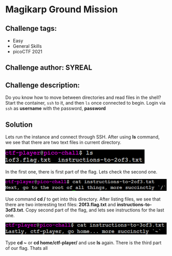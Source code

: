 # Magikarp Ground Mission
## Challenge tags:
- Easy
- General Skills
- picoCTF 2021

## Challenge author: SYREAL
## Challenge description:
Do you know how to move between directories and read files in the shell? Start the container, `ssh` to it, and then `ls` once connected to begin. Login via `ssh` as **username** with the password, **password**

## Solution
Lets run the instance and connect through SSH. After using **ls** command, we see that there are two text files in current directory.

![image missing?](./content/Magicarp_Ground_Mission_01.png)

In the first one, there is first part of the flag. Lets check the second one. 

![image missing?](./content/Magicarp_Ground_Mission_02.png)

Use command **cd /** to get into this directory. After listing files, we see that there are two interesting text files: **20f3.flag.txt** and **instructions-to-3of3.txt**. Copy second part of the flag, and lets see instructions for the last one. 

![image missing?](./content/Magicarp_Ground_Mission_03.png)

Type **cd ~** or **cd home/ctf-player/** and use **ls** again. There is the third part of our flag. Thats all
